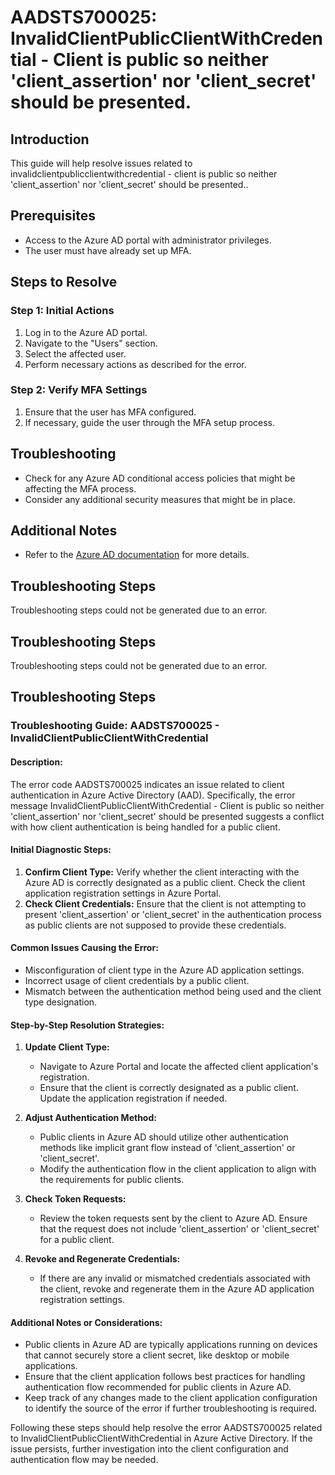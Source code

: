 # AADSTS700025: InvalidClientPublicClientWithCredential - Client is public so neither 'client_assertion' nor 'client_secret' should be presented.

## Introduction
This guide will help resolve issues related to invalidclientpublicclientwithcredential - client is public so neither 'client_assertion' nor 'client_secret' should be presented..

## Prerequisites
- Access to the Azure AD portal with administrator privileges.
- The user must have already set up MFA.

## Steps to Resolve

### Step 1: Initial Actions
1. Log in to the Azure AD portal.
2. Navigate to the "Users" section.
3. Select the affected user.
4. Perform necessary actions as described for the error.

### Step 2: Verify MFA Settings
1. Ensure that the user has MFA configured.
2. If necessary, guide the user through the MFA setup process.

## Troubleshooting
- Check for any Azure AD conditional access policies that might be affecting the MFA process.
- Consider any additional security measures that might be in place.

## Additional Notes
- Refer to the [Azure AD documentation](https://learn.microsoft.com/en-us/azure/active-directory/) for more details.


## Troubleshooting Steps
Troubleshooting steps could not be generated due to an error.

## Troubleshooting Steps
Troubleshooting steps could not be generated due to an error.

## Troubleshooting Steps
### Troubleshooting Guide: AADSTS700025 - InvalidClientPublicClientWithCredential

#### Description:
The error code AADSTS700025 indicates an issue related to client authentication in Azure Active Directory (AAD). Specifically, the error message InvalidClientPublicClientWithCredential - Client is public so neither 'client_assertion' nor 'client_secret' should be presented suggests a conflict with how client authentication is being handled for a public client.

#### Initial Diagnostic Steps:
1. **Confirm Client Type:** Verify whether the client interacting with the Azure AD is correctly designated as a public client. Check the client application registration settings in Azure Portal.
2. **Check Client Credentials:** Ensure that the client is not attempting to present 'client_assertion' or 'client_secret' in the authentication process as public clients are not supposed to provide these credentials.

#### Common Issues Causing the Error:
- Misconfiguration of client type in the Azure AD application settings.
- Incorrect usage of client credentials by a public client.
- Mismatch between the authentication method being used and the client type designation.

#### Step-by-Step Resolution Strategies:
1. **Update Client Type:**
    - Navigate to Azure Portal and locate the affected client application's registration.
    - Ensure that the client is correctly designated as a public client. Update the application registration if needed.
  
2. **Adjust Authentication Method:**
    - Public clients in Azure AD should utilize other authentication methods like implicit grant flow instead of 'client_assertion' or 'client_secret'.
    - Modify the authentication flow in the client application to align with the requirements for public clients.

3. **Check Token Requests:**
    - Review the token requests sent by the client to Azure AD. Ensure that the request does not include 'client_assertion' or 'client_secret' for a public client.

4. **Revoke and Regenerate Credentials:**
    - If there are any invalid or mismatched credentials associated with the client, revoke and regenerate them in the Azure AD application registration settings.

#### Additional Notes or Considerations:
- Public clients in Azure AD are typically applications running on devices that cannot securely store a client secret, like desktop or mobile applications.
- Ensure that the client application follows best practices for handling authentication flow recommended for public clients in Azure AD.
- Keep track of any changes made to the client application configuration to identify the source of the error if further troubleshooting is required.

Following these steps should help resolve the error AADSTS700025 related to InvalidClientPublicClientWithCredential in Azure Active Directory. If the issue persists, further investigation into the client configuration and authentication flow may be needed.